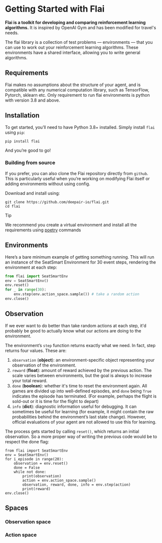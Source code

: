 # Getting Started with Flai

**Flai is a toolkit for developing and comparing reinforcement learning algorithms.** It is inspired by OpenAI Gym and has been modified for travel's needs.

The flai library is a collection of test problems — environments — that you can use to work out your reinforcement learning algorithms. These environments have a shared interface, allowing you to write general algorithms.

## Requirements
Flai makes no assumptions about the structure of your agent, and is compatible with any numerical computation library, such as TensorFlow, Pytorch, sklearn etc. Only requirement to run flai environments is python with version 3.8 and above.

## Installation

To get started, you’ll need to have Python 3.8+ installed. Simply install `flai` using `pip`:

```
pip install flai
```

And you’re good to go!


### Building from source
If you prefer, you can also clone the Flai repository directly from `github`. This is particularly useful when you’re working on modifying Flai itself or adding environments without using config.

Download and install using:

```
git clone https://github.com/deepair-io/flai.git
cd flai
```

> [!TIP]
> We recommend you create a virtual environment and install all the requirements using [poetry](https://python-poetry.org/) commands 

## Environments
Here’s a bare minimum example of getting something running. This will run an instance of the SeatSmart Environment for 30 event steps, rendering the environment at each step:

```python
from flai import SeatSmartEnv
env = SeatSmartEnv()
env.reset()
for _ in range(30):
    env.step(env.action_space.sample()) # take a random action
env.close()
```

## Observation
If we ever want to do better than take random actions at each step, it'd probably be good to actually know what our actions are doing to the environment.

The environment’s `step` function returns exactly what we need. In fact, step returns four values. These are:

1. `observation` (**object**): an environment-specific object representing your observation of the environment. 
2. `reward` (**float**): amount of reward achieved by the previous action. The scale varies between environments, but the goal is always to increase your total reward.
3. `done` (**boolean**): whether it's time to reset the environment again. All games are divided up into well-defined episodes, and `done` being `True` indicates the episode has terminated. (For example, perhaps the flight is sold-out or it is time for the flight to depart)
4. `info` (**dict**): diagnostic information useful for debugging. It can sometimes be useful for learning (for example, it might contain the raw probabilities behind the environment’s last state change). However, official evaluations of your agent are not allowed to use this for learning.

The process gets started by calling `reset()`, which returns an initial observation. So a more proper way of writing the previous code would be to respect the done flag:

```
from flai import SeatSmartEnv
env = SeatSmartEnv()
for i_episode in range(20):
    observation = env.reset()
    done = False
    while not done:
        print(observation)
        action = env.action_space.sample()
        observation, reward, done, info = env.step(action)
        print(reward)
env.close()
```

## Spaces

### Observation space


### Action space


